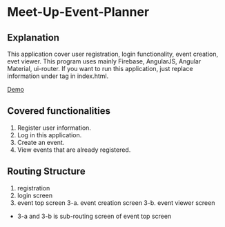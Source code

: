 # Meet-Up-Event-Planner

Explanation
------

This application cover user registration, login functionality, event creation, evet viewer.
This program uses mainly Firebase, AngularJS, Angular Material, ui-router.
If you want to run this application, just replace information under <!-- Firebase -->tag in index.html.

[Demo](https://meet-up-event-planner-e6fbc.firebaseapp.com/#/login)

Covered functionalities
------

1. Register user information.
2. Log in this application.
3. Create an event.
4. View events that are already registered.

Routing Structure
------

1. registration
2. login screen
3. event top screen
3-a. event creation screen
3-b. event viewer screen

* 3-a and 3-b is sub-routing screen of event top screen
